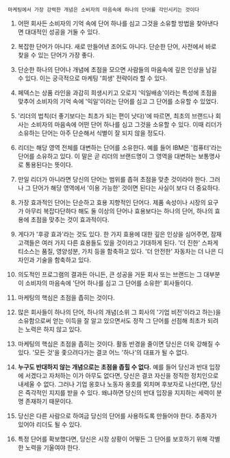 `마케팅에서 가장 강력한 개념은 소비자의 마음속에 하나의 단어를 각인시키는 것이다`

1. 어떤 회사든 소비자의 기억 속에 단어 하나를 심고 그것을 소유할 방법을 찾아낸다면 대대적인 성공을 거둘 수 있다.

2. 복잡한 단어가 아니다. 새로 만들어낸 조어도 아니다. 단순한 단어, 사전에서 바로 찾을 수 있는 단어가 가장 좋다.

3. 단순한 하나의 단어나 개념에 초점을 모으면 사람들의 마음속에 깊은 인상을 남길 수 있다. 이는 궁극적으로 마케팅 '희생' 전략이라 할 수 있다.

4. 페덱스는 상품 라인을 과감히 희생시키고 오로지 '익일배송'이라는 특성에 초점을 맞추어 소비자의 기억 속에 '익일'이라는 단어를 심고 그 단어를 소유할 수 있었다.

5. '리더의 법칙(더 좋기보다는 최초가 되는 편이 낫다)'에 따르면, 최초의 브랜드나 회사는 소비자의 마음속에 어떤 단어 하나를 심고 그것을 소유할 수 있다. 이때 리더가 소유하는 단어는 아주 단순해서 식별이 잘 되지 않을 정도다.

6. 리더는 해당 영역 전체를 대변하는 단어를 소유한다. 예를 들어 IBM은 '컴퓨터'라는 단어를 소유하고 있다. 이 말은 곧 리더의 브랜드명이 그 영역을 대변하는 보통명사로 통용된다는 뜻이다.

7. 만일 리더가 아니라면 당신의 단어는 범위를 좁혀 초점을 맞춘 것이라야 한다. 그러나 그 단어가 해당 영역에서 '이용 가능한' 것이면 된다는 사실이 보다 더 중요하다.

8. 가장 효과적인 단어는 단순하고 효용 지향적인 단어다. 제품 속성이나 시장의 요구가 아무리 복잡다단하다 해도 둘 이상의 단어나 효용보다는 하나의 단어, 하나의 효용에 초점을 맞추는 것이 효과적이다.

9. 게다가 '후광 효과'라는 것도 있다. 한 가지 효용에 대한 깊은 인상을 심어주면, 잠재고객들은 여러 가지 다른 효용들도 있을 것이라고 기대하게 된다. '더 진한' 스파게티소스는 품질, 영양성분, 가치 등을 함축하고 있다. '더 안전한' 자동차는 더 나은 디자인과 기술을 함축하고 있다.

10. 의도적인 프로그램의 결과든 아니든, 큰 성공을 거둔 회사 또는 브랜드는 그 대부분이 소비자의 마음속에 '단어 하나를 심고 그 단어를 소유한' 회사들이다.

11. 마케팅의 핵심은 초점을 좁히는 것이다.

12. 많은 회사들이 하나의 단어, 하나의 개념(소위 그 회사의 '기업 비전'이라고 하는)을 소유함으로써 얻는 이득을 잘 알고 있으면서도 정작 그 단어를 선점해 최초가 되려는 노력은 하지 않고 있다.

13. 마케팅의 핵심은 초점을 좁히는 것이다. 활동 반경을 줄이면 당신은 더욱 강해질 수 있다. '모든 것'을 좇으려다가는 결코 어느 '하나'의 대표가 될 수 없다.

14. **누구도 반대하지 않는 개념으로는 초점을 좁힐 수 없다.** 예를 들어 당신과 반대 입장에 서겠다고 자처하는 이가 아무도 없다면, 당신은 결코 자신을 정직한 정치인으로 내세울 수 없다. 그러나 기업 옹호나 노동자 옹호를 외치며 후보자로 나선다면, 당신은 즉각적인 지지를 받을 수 있다. 왜냐하면 당신의 반대 입장을 지지하는 세력이 분명 존재하기 때문이다.

15. 당신은 다른 사람으로 하여금 당신의 단어를 사용하도록 만들어야 한다. 추종자가 있어야 리더도 될 수 있다.

16. 특정 단어를 확보했다면, 당신은 시장 상황이 어떻든 그 단어를 보호하기 위해 각별한 노력을 기울여야 한다.
